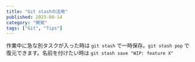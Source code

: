 ```yaml
---
title: "Git stashの活用"
published: 2025-08-14
category: "開発"
tags: ["Git", "Tips"]
---
```


作業中に急な別タスクが入った時は `git stash` で一時保存。`git stash pop` で復元できます。名前を付けたい時は `git stash save "WIP: feature X"`